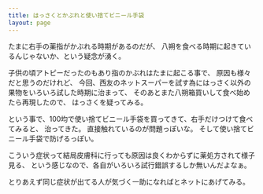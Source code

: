 ```yaml
---
title: はっさくとかぶれと使い捨てビニール手袋
layout: page
---
```

たまに右手の薬指がかぶれる時期があるのだが、
八朔を食べる時期に起きているんじゃないか、という疑念が湧く。

子供の頃アトピーだったのもあり指のかぶれはたまに起こる事で、
原因も様々だと思うのだけれど、
今回、西友のネットスーパーを試す為にはっさく以外の果物をいろいろ試した時期に治まって、
そのあとまた八朔箱買いして食べ始めたら再現したので、
はっさくを疑ってみる。

という事で、100均で使い捨てビニール手袋を買ってきて、右手だけつけて食べてみると、
治ってきた。
直接触れているのが問題っぽいな。
そして使い捨てビニール手袋で防げるっぽい。

こういう症状って結局皮膚科に行っても原因は良くわからずに薬処方されて様子見る、
という感じなので、各自がいろいろ試行錯誤するしか無いんだよなぁ。

とりあえず同じ症状が出てる人が気づく一助になればとネットにあげてみる。